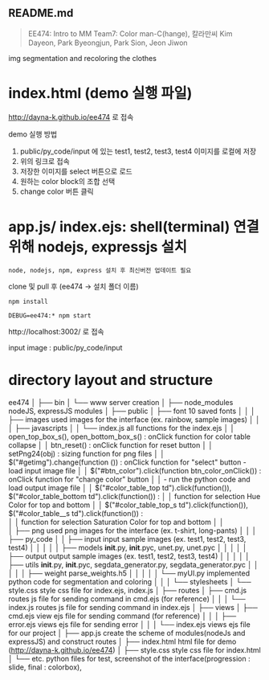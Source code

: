 ## README.md

> EE474: Intro to MM
> Team7: Color man-C(hange), 칼라만씨
> Kim Dayeon, Park Byeongjun, Park Sion, Jeon Jiwon

img segmentation and recoloring the clothes


# index.html (demo 실행 파일)
http://dayna-k.github.io/ee474 로 접속

demo 실행 방법
1. public/py_code/input 에 있는 test1, test2, test3, test4 이미지를 로컬에 저장
2. 위의 링크로 접속
3. 저장한 이미지를 select 버튼으로 로드
4. 원하는 color block의 조합 선택
5. change color 버튼 클릭


# app.js/ index.ejs: shell(terminal) 연결 위해 nodejs, expressjs 설치
```
node, nodejs, npm, express 설치 후 최신버전 업데이트 필요
```

clone 및 pull 후 (ee474 -> 설치 폴더 이름)

```
npm install

DEBUG=ee474:* npm start
```
http://localhost:3002/ 로 접속

input image : public/py_code/input


# directory layout and structure
ee474
  │
  ├── bin
  │     └── www                 server creation
  │
  ├── node_modules              nodeJS, expressJS modules
  │
  ├── public
  │     ├── font                10 saved fonts
  │     │
  │     ├── images              used images for the interface (ex. rainbow, sample images)
  │     │
  │     ├── javascripts
  │     │     └── index.js      all functions for the index.ejs
  │     │                             open_top_box_s(), open_bottom_box_s() : onClick function for color table collapse
  │     │                             btn_reset() : onClick function for reset button
  │     │                             setPng24(obj) : sizing function for png files
  │     │                             $("#getimg").change(function ()) : onClick function for "select" button - load input image file
  │     │                             $("#btn_color").click(function btn_color_onClick()) : onClick function for "change color" button │     │                                     - run the python code and load output image file
  │     │                             $("#color_table_top td").click(function()), $("#color_table_bottom td").click(function()) :
  │     │                                     function for selection Hue Color for top and bottom
  │     │                             $("#color_table_top_s td").click(function()), $("#color_table__s td").click(function()) :  
  │     │                                     function for selection Saturation Color for top and bottom
  │     │                             
  │     ├── png                 used png images for the interface (ex. t-shirt, long-pants)
  │     │
  │     ├── py_code
  │     │     ├── input         input sample images (ex. test1, test2, test3, test4)
  │     │     │
  │     │     ├── models        __init__.py, __init__.pyc, unet.py, unet.pyc
  │     │     │
  │     │     ├── output        output sample images (ex. test1, test2, test3, test4)
  │     │     │
  │     │     ├── utils         __init__.py, __init__.pyc, segdata_generator.py, segdata_generator.pyc
  │     │     │
  │     │     ├── weight        parse_weights.h5
  │     │     │
  │     │     └── myUI.py       implemented python code for segmentation and coloring
  │     │
  │     └── stylesheets
  │           └── style.css     style css file for index.ejs, index.js
  │
  ├── routes
  │     ├── cmd.js              routes js file for sending command in cmd.ejs (for reference)
  │     │
  │     └── index.js            routes js file for sending command in index.ejs
  │
  ├── views
  │     ├── cmd.ejs              view ejs file for sending command (for reference)
  │     │
  │     ├── error.ejs            views ejs file for sending error
  │     │
  │     └── index.ejs            views ejs file for our project
  │
  ├── app.js                    create the scheme of modules(nodeJs and expressJS) and construct routes
  │
  ├── index.html                html file for demo (http://dayna-k.github.io/ee474)
  │
  ├── style.css                 style css file for index.html
  │
  └── etc.                      python files for test, screenshot of the interface(progression : slide, final : colorbox),
